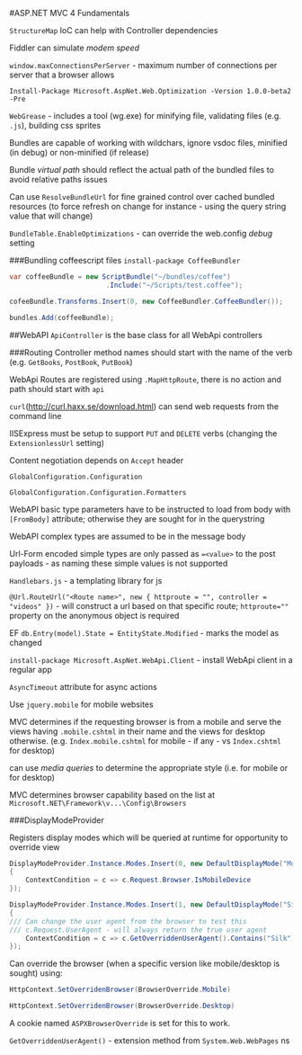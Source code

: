 #ASP.NET MVC 4 Fundamentals

`StructureMap` IoC can help with Controller dependencies

Fiddler can simulate _modem speed_

`window.maxConnectionsPerServer` - maximum number of connections per server that a browser allows

`Install-Package Microsoft.AspNet.Web.Optimization -Version 1.0.0-beta2 -Pre`

`WebGrease` - includes a tool (wg.exe) for minifying file, validating files (e.g. `.js`), building css sprites

Bundles are capable of working with wildchars, ignore vsdoc files, minified (in debug) or non-minified (if release)

Bundle _virtual path_ should reflect the actual path of the bundled files to avoid relative paths issues

Can use `ResolveBundleUrl` for fine grained control over cached bundled resources (to force refresh on change for instance - using the query string value that will change)

`BundleTable.EnableOptimizations` - can override the web.config _debug_ setting

###Bundling coffeescript files
`install-package CoffeeBundler`
```c#
var coffeeBundle = new ScriptBundle("~/bundles/coffee")
                        .Include("~/Scripts/test.coffee");

cofeeBundle.Transforms.Insert(0, new CoffeeBundler.CoffeeBundler());

bundles.Add(coffeeBundle);
```

##WebAPI
`ApiController` is the base class for all WebApi controllers

###Routing
Controller method names should start with the name of the verb (e.g. `GetBooks`, `PostBook`, `PutBook`)

WebApi Routes are registered using `.MapHttpRoute`, there is no action and path should start with `api`

`curl`(http://curl.haxx.se/download.html) can send web requests from the command line

IISExpress must be setup to support `PUT` and `DELETE` verbs (changing the `ExtensionlessUrl` setting)

Content negotiation depends on `Accept` header

`GlobalConfiguration.Configuration`

`GlobalConfiguration.Configuration.Formatters`

WebAPI basic type parameters have to be instructed to load from body with `[FromBody]` attribute; otherwise they are sought for in the querystring

WebAPI complex types are assumed to be in the message body

Url-Form encoded simple types are only passed as `=<value>` to the post payloads - as naming these simple values is not supported

`Handlebars.js` - a templating library for js

`@Url.RouteUrl("<Route name>", new { httproute = "", controller = "videos" })` - will construct a url based on that specific route; `httproute=""` property on the anonymous object is required

EF `db.Entry(model).State = EntityState.Modified` - marks the model as changed

`install-package Microsoft.AspNet.WebApi.Client` - install WebApi client in a regular app

`AsyncTimeout` attribute for async actions

Use `jquery.mobile` for mobile websites

MVC determines if the requesting browser is from a mobile and serve the views having `.mobile.cshtml` in their name and the views for desktop otherwise. (e.g. `Index.mobile.cshtml` for mobile - if any - vs `Index.cshtml` for desktop)

can use _media queries_ to determine the appropriate style (i.e. for mobile or for desktop)

MVC determines browser capability based on the list at `Microsoft.NET\Framework\v...\Config\Browsers`

###DisplayModeProvider

Registers display modes which will be queried at runtime for opportunity to override view

```c#
DisplayModeProvider.Instance.Modes.Insert(0, new DefaultDisplayMode("Mobile"/*suffix for the view*/)
{ 
    ContextCondition = c => c.Request.Browser.IsMobileDevice
});

DisplayModeProvider.Instance.Modes.Insert(1, new DefaultDisplayMode("Silk"/*suffix for the view*/)
{ 
/// Can change the user agent from the browser to test this
/// c.Request.UserAgent - will always return the true user agent
    ContextCondition = c => c.GetOverriddenUserAgent().Contains("Silk")    
});
```

Can override the browser (when a specific version like mobile/desktop is sought) using:

```c#
HttpContext.SetOverridenBrowser(BrowserOverride.Mobile)

HttpContext.SetOverridenBrowser(BrowserOverride.Desktop)
```
A cookie named `ASPXBrowserOverride` is set for this to work.

`GetOverriddenUserAgent()` - extension method from `System.Web.WebPages` ns

 






